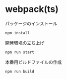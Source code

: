 # webpack(ts)

パッケージのインストール

```
npm install
```

開発環境の立ち上げ

```
npm run start
```

本番用ビルドファイルの作成

```
npm run build
```
